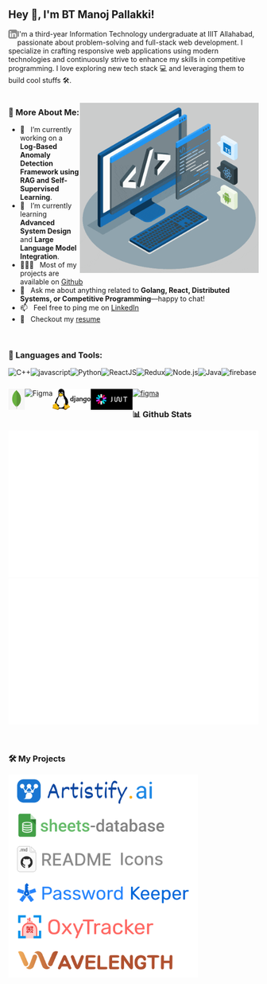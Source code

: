 ## Hey 👋, I'm BT Manoj Pallakki!
<a href='https://www.linkedin.com/in/manoj-pallakki-75b763259/'><img align='left' alt="linkedin" src="https://github.com/croocyrepo1462/croocyrepo1462/blob/main/assets/linkedin.svg" height='18px'/></a>

I'm a third-year Information Technology undergraduate at IIIT Allahabad, passionate about problem-solving and full-stack web development. I specialize in crafting responsive web applications using modern technologies and continuously strive to enhance my skills in competitive programming. I love exploring new tech stack 💻 and leveraging them to build cool stuffs 🛠️. 
<br/>
<br/>

<img align="right" alt="GIF" src="https://raw.githubusercontent.com/croocyrepo1462/croocyrepo1462/main/techstack.gif" width="360px"/>
  
### 🧐 More About Me:

- 🔭 &nbsp;  I’m currently working on a **Log-Based Anomaly Detection Framework using RAG and Self-Supervised Learning**.
- 🌱 &nbsp;  I’m currently learning **Advanced System Design** and **Large Language Model Integration**.
- 👨🏻‍💻 &nbsp; Most of my projects are available on [Github](https://github.com/croocyrepo1462?tab=repositories)
- 💬 &nbsp; Ask me about anything related to **Golang, React, Distributed Systems, or Competitive Programming**—happy to chat!
- 📫 &nbsp; Feel free to ping me on [LinkedIn](https://www.linkedin.com/in/manoj-pallakki-75b763259/)
- 📝 &nbsp; Checkout my [resume](https://drive.google.com/file/d/1HO3jQrcipmcu9AdooNji1VIwsszbwWjk/view?usp=sharing)

<br>

### 🔨 Languages and Tools:
<a href="https://cplusplus.com/" target="_blank"> <img align="left" src="https://github.com/rahul-jha98/README_icons/blob/main/language_and_tools/square/c%2B%2B/c%2B%2B.svg" alt="C++" height="42px"/> </a> 
<a href="https://www.javascript.com/" target="_blank"> <img align="left" src="https://github.com/rahul-jha98/README_icons/blob/main/language_and_tools/square/javascript/javascript.svg" alt="javascript" height="42px"/> </a> 
<a href="https://www.python.org" target="_blank"><img align="left" alt="Python" height ="42px" src="https://raw.githubusercontent.com/rahul-jha98/github_readme_icons/main/language_and_tools/square/python/python.svg"></a>
<a href="https://react.dev/" target="_blank"> <img align="left" alt="ReactJS" height ="42px" src="https://github.com/rahul-jha98/README_icons/blob/main/language_and_tools/square/react/react.svg"> </a>
<a href="https://redux.js.org/" target="_blank"><img align="left" alt="Redux" height ="42px" src="https://github.com/rahul-jha98/README_icons/blob/main/language_and_tools/square/redux/redux.svg"></a>
<a href="https://nodejs.org" target="_blank"><img align="left" alt="Node.js" height ="42px" src="https://raw.githubusercontent.com/rahul-jha98/github_readme_icons/main/language_and_tools/square/node/node.svg"></a>
<a href="https://www.java.com" target="_blank"><img align="left" alt="Java" height ="42px" src="https://raw.githubusercontent.com/rahul-jha98/github_readme_icons/main/language_and_tools/square/java/java.svg"></a>
<a href="https://firebase.google.com/" target="_blank"> <img align="left" src="https://raw.githubusercontent.com/rahul-jha98/github_readme_icons/main/language_and_tools/square/firebase/firebase.svg" alt="firebase" height ="42px"/> </a>
<a href="https://www.mongodb.com/" target="_blank"><img align="left" alt="MongoDB" height ="42px" src="https://github.com/croocyrepo1462/logo/blob/main/mongo.svg"></a>
<a href="https://aws.amazon.com/" target="_blank"> <img src="https://github.com/rahul-jha98/README_icons/blob/main/language_and_tools/square/aws/aws.svg" alt="figma" height='42px'/> </a>
<a href="https://www.figma.com/" target="_blank"><img align="left" alt="Figma" height ="42px" src="https://github.com/rahul-jha98/README_icons/blob/main/language_and_tools/square/figma/figma.svg"></a>
<a href="https://www.linux.org/" target="_blank"><img align="left" alt="Linux" height ="42px" src="https://github.com/croocyrepo1462/logo/blob/main/Tux.svg"></a>
<a href="https://www.djangoproject.com/" target="_blank"><img align="left" alt="Django" height ="42px" src="https://github.com/croocyrepo1462/logo/blob/main/django.svg"></a>
<a href="https://jwt.io/" target="_blank"><img align="left" alt="JWT" height ="42px" src="https://github.com/croocyrepo1462/logo/blob/main/jwt.svg"></a>
<br>


### 📊 Github Stats
<a href='https://github.com/rahul-jha98/github-stats-transparent'>
  
![Stats Overview](https://raw.githubusercontent.com/rahul-jha98/github-stats-transparent/output/generated/overview.svg)
![Most Used Languages](https://raw.githubusercontent.com/rahul-jha98/github-stats-transparent/output/generated/languages.svg)

</a>

<br>

### 🛠️ My Projects
<a href="https://github.com/croocyrepo1462/ChefkartBackend-main/tree/main/ChefkartBackend-main" target="_blank"> <img alt="Chefkart" src="./projects/artistify.svg" height="68" align="left"> </a>
<a href="https://github.com/croocyrepo1462/collab-cloud-code1" target="_blank"> <img alt="collab-cloud-code1" src="./projects/sheetsdatabase.svg"  height="68" align="left"> </a>
<a href="https://github.com/croocyrepo1462/Bank-Customer-Segmentation" target="_blank"> <img alt="Bank-Customer-Segmentation" src="./projects/readmeicons.svg" height="68" align="left"> </a>
<a href="https://github.com/croocyrepo1462/ChatApp-FileTransfer" target="_blank"> <img alt="ChatApp-FileTransfer" src="./projects/passwordkeeper.svg" height="68" align="left"> </a>
<a href="https://github.com/croocyrepo1462/Rakt-Bank" target="_blank"> <img alt="Rakt-Bank" src="./projects/oxytracker.svg" height="68" align="left"> </a>
<a href="https://github.com/croocyrepo1462/DMRC" target="_blank"> <img alt="DMRC" src="./projects/wavelength.svg" height="68" align="left"> </a>
